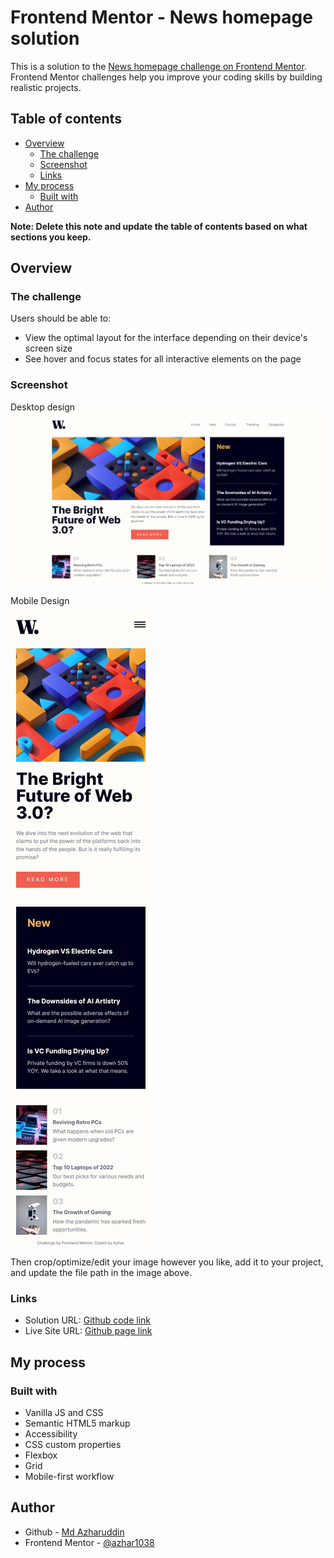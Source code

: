 # Frontend Mentor - News homepage solution

This is a solution to the [News homepage challenge on Frontend Mentor](https://www.frontendmentor.io/challenges/news-homepage-H6SWTa1MFl). Frontend Mentor challenges help you improve your coding skills by building realistic projects. 

## Table of contents

- [Overview](#overview)
  - [The challenge](#the-challenge)
  - [Screenshot](#screenshot)
  - [Links](#links)
- [My process](#my-process)
  - [Built with](#built-with)
- [Author](#author)

**Note: Delete this note and update the table of contents based on what sections you keep.**

## Overview

### The challenge

Users should be able to:

- View the optimal layout for the interface depending on their device's screen size
- See hover and focus states for all interactive elements on the page

### Screenshot
Desktop design  
![Desktop design](./design/solution-web.jpeg)

Mobile Design  
![Mobile Design](./design/solution-mobile.jpeg)

Then crop/optimize/edit your image however you like, add it to your project, and update the file path in the image above.

### Links

- Solution URL: [Github code link](https://github.com/azhar1038/frontendmentor/tree/main/news-homepage)
- Live Site URL: [Github page link](https://azhar1038.github.io/frontendmentor/news-homepage)

## My process

### Built with

- Vanilla JS and CSS
- Semantic HTML5 markup
- Accessibility
- CSS custom properties
- Flexbox
- Grid
- Mobile-first workflow

## Author

- Github - [Md Azharuddin](https://github.com/azhar1038)
- Frontend Mentor - [@azhar1038](https://www.frontendmentor.io/profile/azhar1038)
